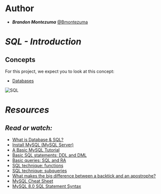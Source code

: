 
# **Author**

- ***Brandon Montezuma*** [@Bmontezuma](https://github.com/Bmontezuma)

# ***SQL - Introduction***

## Concepts
For this project, we expect you to look at this concept:
-   [Databases](https://intranet.atlasschool.com/concepts/864)

![SQL](https://s3.eu-west-3.amazonaws.com/hbtn.intranet.project.files/holbertonschool-higher-level_programming+/272/rtcwz.jpg)

# ***Resources***
## ***Read or watch:***

-   [What is Database & SQL?](https://www.youtube.com/watch?v=FR4QIeZaPeM)
-   [Install MySQL (MySQL Server)](https://www.youtube.com/watch?v=9h3ctGFTz9w)
-   [A Basic MySQL Tutorial](https://www.digitalocean.com/community/tutorials/how-to-install-mysql-on-ubuntu-20-04)
-   [Basic SQL statements: DDL and DML](https://web.csulb.edu/colleges/coe/cecs/dbdesign/dbdesign.php?page=sql/ddldml.php)
-   [Basic queries: SQL and RA](https://web.csulb.edu/colleges/coe/cecs/dbdesign/dbdesign.php?page=sql/queries.php)
-   [SQL technique: functions](https://web.csulb.edu/colleges/coe/cecs/dbdesign/dbdesign.php?page=sql/functions.php)
-   [SQL technique: subqueries](https://web.csulb.edu/colleges/coe/cecs/dbdesign/dbdesign.php?page=sql/subqueries.php)
-   [What makes the big difference between a backtick and an apostrophe?](https://stackoverflow.com/questions/29402361/what-makes-the-big-difference-between-a-backtick-and-an-apostrophe/29402458)
-   [MySQL Cheat Sheet](https://intellipaat.com/mediaFiles/2019/02/SQL-Commands-Cheat-Sheet.pdf?US)
-   [MySQL 8.0 SQL Statement Syntax](https://dev.mysql.com/doc/refman/8.0/en/sql-statements.html)


